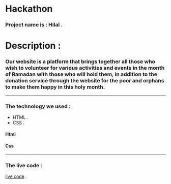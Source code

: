 # Hackathon


### Project name is : Hilal .

# Description :

### Our website is a platform that brings together all those who wish to volunteer for various activities and events in the month of Ramadan with those who will hold them, in addition to the donation service through the website for the poor and orphans to make them happy in this holy month.

- - - - - - - - - - - - - 

### The technology we used :

+ HTML .
+ CSS .

#### Html
#### Css 

- - - - - - - - - - - - - 

### The live code :

[live code](https://razan-aboushi.github.io/HilalProject/) .
